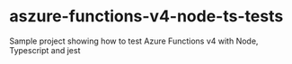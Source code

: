 # aszure-functions-v4-node-ts-tests
 Sample project showing how to test Azure Functions v4 with Node, Typescript and jest
